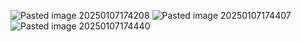 ![Pasted image 20250107174208](Pasted%20image%2020250107174208.png)
![Pasted image 20250107174407](Pasted%20image%2020250107174407.png)
![Pasted image 20250107174440](Pasted%20image%2020250107174440.png)
